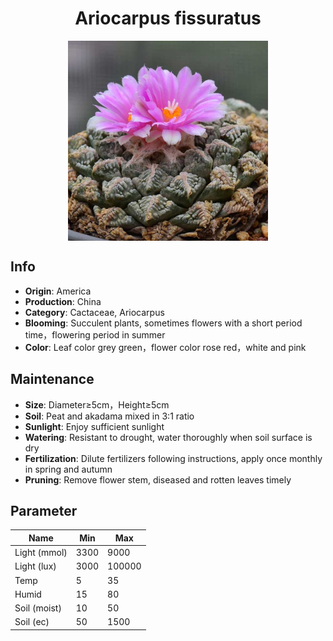 <h1 align='center'>Ariocarpus fissuratus</h1>
<p align="center">
    <img 
        align='center'
        width='320'
        src="../images/ariocarpus fissuratus.png" 
        alt='Ariocarpus fissuratus' />
</p>

## Info

 - **Origin**: America
 - **Production**: China
 - **Category**: Cactaceae, Ariocarpus
 - **Blooming**: Succulent plants, sometimes flowers with a short period time，flowering period in summer
 - **Color**: Leaf color grey green，flower color rose red，white and pink

## Maintenance

 - **Size**: Diameter≥5cm，Height≥5cm
 - **Soil**: Peat and akadama mixed in 3:1 ratio
 - **Sunlight**: Enjoy sufficient sunlight
 - **Watering**: Resistant to drought, water thoroughly when soil surface is dry
 - **Fertilization**: Dilute fertilizers following instructions, apply once monthly in spring and autumn
 - **Pruning**: Remove flower stem, diseased and rotten leaves timely

## Parameter

| Name         | Min  | Max   |
|--------------|------|-------|
| Light (mmol) | 3300 | 9000  |
| Light (lux)  | 3000 | 100000 |
| Temp         | 5    | 35    |
| Humid        | 15   | 80    |
| Soil (moist) | 10   | 50    |
| Soil (ec)    | 50  | 1500  |